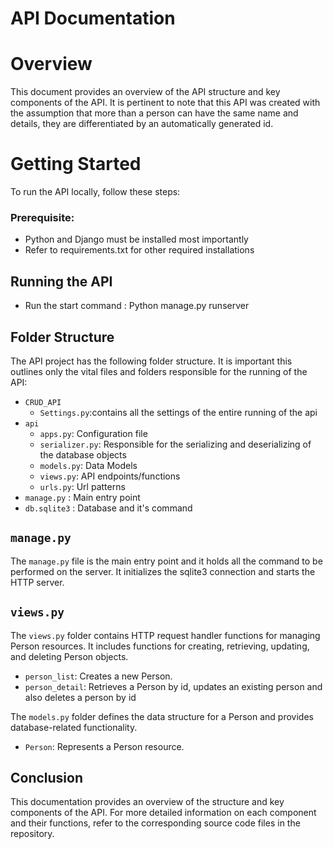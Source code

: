 # API Documentation
# Overview
This document provides an overview of the API structure and key components of the API. It is pertinent to note that this API was created with the assumption that more than a person can have the same name and details, they are differentiated by an automatically generated id.
# Getting Started
To run the API locally, follow these steps:
### Prerequisite:
- Python and Django must be installed most importantly</li>
- Refer to requirements.txt for other required installations</li>
## Running the API
- Run the start command : Python manage.py runserver
## Folder Structure

The API project has the following folder structure. It is important this outlines only the vital files and folders responsible for the running of the API: 
- `CRUD_API`
  - `Settings.py`:contains all the settings of the entire running of the api
- `api`
  - `apps.py`: Configuration file
  - `serializer.py`: Responsible for the serializing and deserializing of the database objects
  - `models.py`: Data Models
  - `views.py`: API endpoints/functions
  - `urls.py`: Url patterns
- `manage.py` : Main entry point
- `db.sqlite3` : Database and it's command

## `manage.py`
The `manage.py` file is the main entry point and it holds all the command to be performed on the server. It initializes the sqlite3 connection and starts the HTTP server.

## `views.py`

The `views.py` folder contains HTTP request handler functions for managing Person resources. It includes functions for creating, retrieving, updating, and deleting Person objects.

- `person_list`: Creates a new Person.
- `person_detail`: Retrieves a Person by id, updates an existing person and also deletes a person by id

The `models.py` folder defines the data structure for a Person and provides database-related functionality.

- `Person`: Represents a Person resource.

## Conclusion

This documentation provides an overview of the structure and key components of the API. For more detailed information on each component and their functions, refer to the corresponding source code files in the repository.
